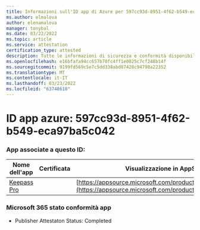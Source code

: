 ```yaml
---
title: Informazioni sull'ID app di Azure per 597cc93d-8951-4f62-b549-eca97ba5c042
ms.author: elmalova
author: elenamalova
manager: tonybal
ms.date: 03/22/2022
ms.topic: article
ms.service: attestation
certification_type: attested
description: Tutte le informazioni di sicurezza e conformità disponibili per 597cc93d-8951-4f62-b549-eca97ba5c042.
ms.openlocfilehash: e16bfafa94cc657b70fc4ff1e0025c7cf248b14f
ms.sourcegitcommit: 9199fd569c5e7c5dd338abd87428c94798a22352
ms.translationtype: MT
ms.contentlocale: it-IT
ms.lasthandoff: 03/23/2022
ms.locfileid: "63748618"
---
```

# <a name="azure-app-id-597cc93d-8951-4f62-b549-eca97ba5c042"></a>ID app azure: 597cc93d-8951-4f62-b549-eca97ba5c042


### <a name="apps-associated-with-this-id"></a>App associate a questo ID:
| **Nome dell'app** | **Certificata** | **Visualizzazione in AppSource** |
|--------------|---------------|-----------------------|
| [Keepass Pro](../forward/WA200003336.md) |  | [https://appsource.microsoft.com/product/office/WA200003336](https://appsource.microsoft.com/product/office/WA200003336) |

### <a name="microsoft-365-app-compliance-status"></a>Microsoft 365 stato conformità app
- Publisher Attestaton Status: Completed
